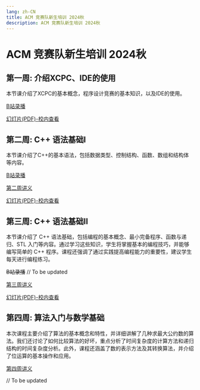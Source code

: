 ```yaml
---
lang: zh-CN
title: ACM 竞赛队新生培训 2024秋
description: ACM 竞赛队新生培训 2024秋
---
```


# ACM 竞赛队新生培训 2024秋

## 第一周: 介绍XCPC、IDE的使用 <Badge type="tip" text="@天目湖B8-119 Sep 22 19:00-20:00" />

本节课介绍了XCPC的基本概念，程序设计竞赛的基本知识，以及IDE的使用。

[B站录播](https://www.bilibili.com/video/BV153sQe9EFb)

[幻灯片(PDF)-校内查看](https://pan.nuaa.edu.cn/share/9172463a57437ac2b29e63b87b)

## 第二周: C++ 语法基础Ⅰ <Badge type="tip" text="@天目湖B8-119 Sep 26 19:00-20:00" />

本节课介绍了C++的基本语法，包括数据类型、控制结构、函数、数组和结构体等内容。

[B站录播](https://www.bilibili.com/video/BV1e7xEeeERp)

[第二周讲义](./week2/)

[幻灯片(PDF)-校内查看](https://pan.nuaa.edu.cn/share/45fb681c82f4159a7851616ce2)


## 第三周: C++ 语法基础Ⅱ <Badge type="tip" text="@天目湖B8-119 Oct 12 19:00-20:00" />

本节课介绍了 C++ 语法基础，包括编程的基本概念、最小完备程序、函数与递归、STL 入门等内容。通过学习这些知识，学生将掌握基本的编程技巧，并能够编写简单的 C++ 程序。课程还强调了通过实践提高编程能力的重要性，建议学生每天进行编程练习。

~~B站录播~~ // To be updated

[第三周讲义](./week3/)

[幻灯片(PDF)-校内查看](https://pan.nuaa.edu.cn/share/29ded6b0258e074e54a27d13b7)

## 第四周: 算法入门与数学基础 <Badge type="tip" text="尚未确定" />

本次课程主要介绍了算法的基本概念和特性，并详细讲解了几种求最大公约数的算法。我们还讨论了如何比较算法的好坏，重点分析了时间复杂度的计算方法和递归结构的时间复杂度分析。此外，课程还涵盖了数的表示方法及其转换算法，并介绍了位运算的基本操作和应用。

[第四周讲义](./week4/)

// To be updated